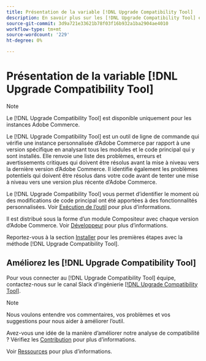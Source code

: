 ```yaml
---
title: Présentation de la variable [!DNL Upgrade Compatibility Tool]
description: En savoir plus sur les [!DNL Upgrade Compatibility Tool] et comment cela peut vous aider dans votre projet Adobe Commerce.
source-git-commit: 3d9a721e33621b78f03f16b932a1ba2904ae4010
workflow-type: tm+mt
source-wordcount: '229'
ht-degree: 0%

---
```



# Présentation de la variable [!DNL Upgrade Compatibility Tool]

>[!NOTE]
>
>Le [!DNL Upgrade Compatibility Tool] est disponible uniquement pour les instances Adobe Commerce.

Le [!DNL Upgrade Compatibility Tool] est un outil de ligne de commande qui vérifie une instance personnalisée d’Adobe Commerce par rapport à une version spécifique en analysant tous les modules et le code principal qui y sont installés. Elle renvoie une liste des problèmes, erreurs et avertissements critiques qui doivent être résolus avant la mise à niveau vers la dernière version d’Adobe Commerce. Il identifie également les problèmes potentiels qui doivent être résolus dans votre code avant de tenter une mise à niveau vers une version plus récente d’Adobe Commerce.

Le [!DNL Upgrade Compatibility Tool] vous permet d’identifier le moment où des modifications de code principal ont été apportées à des fonctionnalités personnalisées. Voir [Exécution de l’outil](../upgrade-compatibility-tool/run.md) pour plus d’informations.

Il est distribué sous la forme d’un module Compositeur avec chaque version d’Adobe Commerce. Voir [Développeur](../upgrade-compatibility-tool/developer.md) pour plus d’informations.

Reportez-vous à la section [Installer](../upgrade-compatibility-tool/install.md) pour les premières étapes avec la méthode [!DNL Upgrade Compatibility Tool].

## Améliorez les [!DNL Upgrade Compatibility Tool]

Pour vous connecter au [!DNL Upgrade Compatibility Tool] équipe, contactez-nous sur le canal Slack d’ingénierie [[!DNL Upgrade Compatibility Tool]](https://magentocommeng.slack.com/archives/C019Y143U9F).

>[!NOTE]
>
>Nous voulons entendre vos commentaires, vos problèmes et vos suggestions pour nous aider à améliorer l’outil.

Avez-vous une idée de la manière d’améliorer notre analyse de compatibilité ? Vérifiez les [Contribution](https://devdocs.magento.com/guides/v2.4/coding-standards/contributing.html) pour plus d’informations.

Voir [Ressources](https://devdocs.magento.com/community/resources/resources.html) pour plus d’informations.
